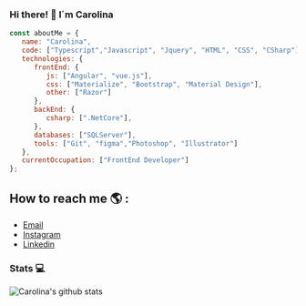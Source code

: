 ### Hi there! 👋 I´m Carolina

<!--
**bastetsama/bastetsama** is a ✨ _special_ ✨ repository because its `README.md` (this file) appears on your GitHub profile.

Here are some ideas to get you started:

- 🔭 I’m currently working on ...
- 🌱 I’m currently learning ...
- 👯 I’m looking to collaborate on ...
- 🤔 I’m looking for help with ...
- 💬 Ask me about ...
- 📫 How to reach me: ...
- 😄 Pronouns: ...
- ⚡ Fun fact: ...
-->

```js
const aboutMe = {
   name: "Carolina",
   code: ["Typescript","Javascript", "Jquery", "HTML", "CSS", "CSharp"],
   technologies: {
      frontEnd: {
         js: ["Angular", "vue.js"],
         css: ["Materialize", "Bootstrap", "Material Design"],
         other: ["Razor"]
      },
      backEnd: {
         csharp: [".NetCore"],
      },
      databases: ["SQLServer"],
      tools: ["Git", "figma","Photoshop", "Illustrator"]
   },
   currentOccupation: ["FrontEnd Developer"]
};
```

 ## How to reach me :earth_americas: :
- [Email](mailto:cga39@yahoo.com.ar)
- [Instagram](https://www.instagram.com/carolina_eva_gonzalez/)
- [Linkedin](https://www.linkedin.com/in/carolina-gonzalez-4331112a)


### Stats 💻

![Carolina's github stats](https://github-readme-stats.vercel.app/api?username=Carolina-Eva&show_icons=true&title_color=fff&icon_color=b4004e&text_color=fff&bg_color=ff94c2)


